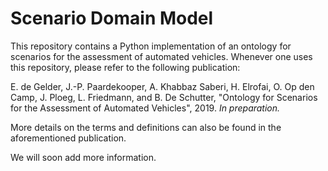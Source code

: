 # Scenario Domain Model

This repository contains a Python implementation of an ontology for scenarios for the assessment of automated vehicles. Whenever one uses this repository, please refer to the following publication:

E. de Gelder, J.-P. Paardekooper, A. Khabbaz Saberi, H. Elrofai, O. Op den Camp, J. Ploeg, L. Friedmann, and B. De Schutter, "Ontology for Scenarios for the Assessment of Automated Vehicles", 2019. *In preparation.*

More details on the terms and definitions can also be found in the aforementioned publication. 

We will soon add more information.
